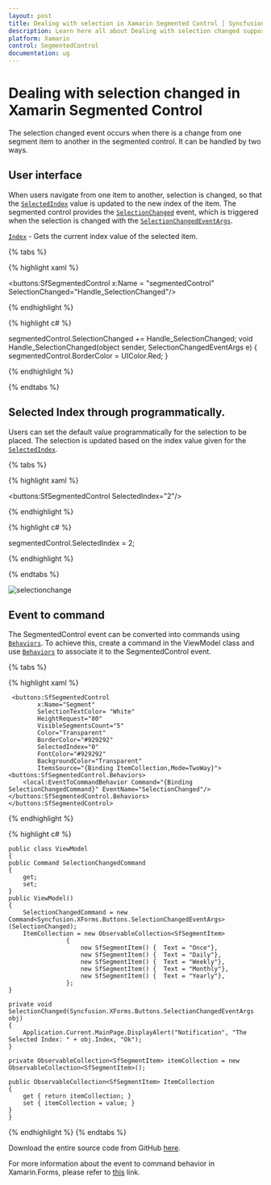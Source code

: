 ```yaml
---
layout: post
title: Dealing with selection in Xamarin Segmented Control | Syncfusion<sup>®</sup>
description: Learn here all about Dealing with selection changed support in Syncfusion<sup>®</sup> Xamarin Segmented Control (SfSegmentedControl) and more.
platform: Xamarin
control: SegmentedControl
documentation: ug
---
```


# Dealing with selection changed in Xamarin Segmented Control

The selection changed event occurs when there is a change from one segment item to another in the segmented control. It can be handled by two ways.

## User interface

When users navigate from one item to another, selection is changed, so that the [`SelectedIndex`](https://help.syncfusion.com/cr/xamarin/Syncfusion.XForms.Buttons.SfSegmentedControl.html#Syncfusion_XForms_Buttons_SfSegmentedControl_SelectedIndex) value is updated to the new index of the item. The segmented control provides the [`SelectionChanged`](https://help.syncfusion.com/cr/xamarin/Syncfusion.XForms.Buttons.SfSegmentedControl.html#Syncfusion_XForms_Buttons_SfSegmentedControl_SelectionChanged) event, which is triggered when the selection is changed with the [`SelectionChangedEventArgs`](https://help.syncfusion.com/cr/xamarin/Syncfusion.XForms.Buttons.SelectionChangedEventArgs.html).

[`Index`](https://help.syncfusion.com/cr/xamarin/Syncfusion.XForms.Buttons.SelectionChangedEventArgs.html#Syncfusion_XForms_Buttons_SelectionChangedEventArgs_Index) - Gets the current index value of the selected item.

{% tabs %}

{% highlight xaml %}

 <buttons:SfSegmentedControl x:Name = "segmentedControl" SelectionChanged="Handle_SelectionChanged"/>

{% endhighlight %}

{% highlight c# %}

segmentedControl.SelectionChanged += Handle_SelectionChanged;
void Handle_SelectionChanged(object sender, SelectionChangedEventArgs e)
    {
       segmentedControl.BorderColor = UIColor.Red;
    }

{% endhighlight %}

{% endtabs %}

## Selected Index through programmatically.

Users can set the default value programmatically for the selection to be placed. The selection is updated based on the index value given for the [`SelectedIndex`](https://help.syncfusion.com/cr/xamarin/Syncfusion.XForms.Buttons.SfSegmentedControl.html#Syncfusion_XForms_Buttons_SfSegmentedControl_SelectedIndex). 

{% tabs %}

{% highlight xaml %}

 <buttons:SfSegmentedControl SelectedIndex="2"/>

{% endhighlight %}

{% highlight c# %}

segmentedControl.SelectedIndex = 2;

{% endhighlight %}

{% endtabs %}


![selectionchange](images/Selection-changed/selectionchange.png)

## Event to command

The SegmentedControl event can be converted into commands using [`Behaviors`](https://learn.microsoft.com/en-us/xamarin/xamarin-forms/app-fundamentals/behaviors/). To achieve this, create a command in the ViewModel class and use [`Behaviors`](https://learn.microsoft.com/en-us/xamarin/xamarin-forms/app-fundamentals/behaviors/) to associate it to the SegmentedControl event.

{% tabs %}

{% highlight xaml %}

     <buttons:SfSegmentedControl 
            x:Name="Segment" 
            SelectionTextColor= "White"
            HeightRequest="80"
            VisibleSegmentsCount="5"
            Color="Transparent" 
            BorderColor="#929292"
            SelectedIndex="0" 
            FontColor="#929292"
            BackgroundColor="Transparent"
            ItemsSource="{Binding ItemCollection,Mode=TwoWay}">
    <buttons:SfSegmentedControl.Behaviors>
        <local:EventToCommandBehavior Command="{Binding SelectionChangedCommand}" EventName="SelectionChanged"/>
    </buttons:SfSegmentedControl.Behaviors>
    </buttons:SfSegmentedControl>

{% endhighlight %}

{% highlight c# %}

    public class ViewModel
    {
    public Command SelectionChangedCommand
    {
        get;
        set;
    }
    public ViewModel()
    {
        SelectionChangedCommand = new Command<Syncfusion.XForms.Buttons.SelectionChangedEventArgs>(SelectionChanged);
        ItemCollection = new ObservableCollection<SfSegmentItem>
                    {
                        new SfSegmentItem() {  Text = "Once"},
                        new SfSegmentItem() {  Text = "Daily"},
                        new SfSegmentItem() {  Text = "Weekly"},
                        new SfSegmentItem() {  Text = "Monthly"},
                        new SfSegmentItem() {  Text = "Yearly"},
                    };
    }

    private void SelectionChanged(Syncfusion.XForms.Buttons.SelectionChangedEventArgs obj)
    {
        Application.Current.MainPage.DisplayAlert("Notification", "The Selected Index: " + obj.Index, "Ok");
    }

    private ObservableCollection<SfSegmentItem> itemCollection = new ObservableCollection<SfSegmentItem>();

    public ObservableCollection<SfSegmentItem> ItemCollection
    {
        get { return itemCollection; }
        set { itemCollection = value; }
    }
    }

{% endhighlight %}
{% endtabs %}

Download the entire source code from GitHub [here](https://github.com/SyncfusionExamples/xamarin.forms-segmentedcontrol-with-event-to-command-behavior).

For more information about the event to command behavior in Xamarin.Forms, please refer to [this](https://learn.microsoft.com/en-us/samples/xamarin/xamarin-forms-samples/behaviors-eventtocommandbehavior/) link.



